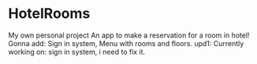 # HotelRooms
My own personal project
An app to make a reservation for a room in hotel!
Gonna add: Sign in system, Menu with rooms and floors.
upd1: Currently working on: sign in system, i need to fix it.
